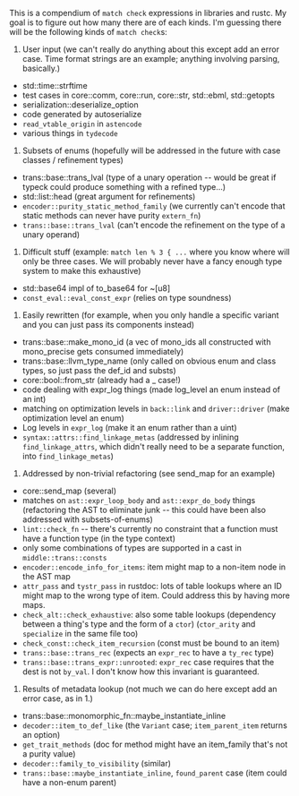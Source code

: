 This is a compendium of ```match check``` expressions in libraries and rustc. My goal is to figure out how many there are of each kinds. I'm guessing there will be the following kinds of ```match check```s:

1. User input (we can't really do anything about this except add an error case. Time format strings are an example; anything involving parsing, basically.)
  * std::time::strftime
  * test cases in core::comm, core::run, core::str, std::ebml, std::getopts
  * serialization::deserialize_option
  * code generated by autoserialize
  * ```read_vtable_origin``` in ```astencode```
  * various things in ```tydecode```
1. Subsets of enums (hopefully will be addressed in the future with case classes / refinement types)
  * trans::base::trans_lval (type of a unary operation -- would be great if typeck could produce something with a refined type...)
  * std::list::head (great argument for refinements)
  * ```encoder::purity_static_method_family``` (we currently can't encode that static methods can never have purity ```extern_fn```)
  * ```trans::base::trans_lval``` (can't encode the refinement on the type of a unary operand)
1. Difficult stuff (example: ```match len % 3 { ...``` where you know where will only be three cases. We will probably never have a fancy enough type system to make this exhaustive)
  * std::base64 impl of to_base64 for ~[u8]
  * ```const_eval::eval_const_expr``` (relies on type soundness)
1. Easily rewritten (for example, when you only handle a specific variant and you can just pass its components instead)
  * trans::base::make_mono_id (a vec of mono_ids all constructed with mono_precise gets consumed immediately)
  * trans::base::llvm_type_name (only called on obvious enum and class types, so just pass the def_id and substs)
  * core::bool::from_str (already had a _ case!)
  * code dealing with expr_log things (made log_level an enum instead of an int)
  * matching on optimization levels in ```back::link``` and ```driver::driver``` (make optimization level an enum)
  * Log levels in ```expr_log``` (make it an enum rather than a uint)
  * ```syntax::attrs::find_linkage_metas``` (addressed by inlining ```find_linkage_attrs```, which didn't really need to be a separate function, into ```find_linkage_metas```)
1. Addressed by non-trivial refactoring (see send_map for an example)
  * core::send_map (several)
  * matches on ```ast::expr_loop_body``` and ```ast::expr_do_body``` things (refactoring the AST to eliminate junk -- this could have been also addressed with subsets-of-enums)
  * ```lint::check_fn``` -- there's currently no constraint that a function must have a function type (in the type context)
  * only some combinations of types are supported in a cast in ```middle::trans::consts```
  * ```encoder::encode_info_for_items```: item might map to a non-item node in the AST map
  * ```attr_pass``` and ```tystr_pass``` in rustdoc: lots of table lookups where an ID might map to the wrong type of item. Could address this by having more maps.
  * ```check_alt::check_exhaustive```: also some table lookups (dependency between a thing's type and the form of a ```ctor```) (```ctor_arity``` and ```specialize``` in the same file too)
  * ```check_const::check_item_recursion``` (const must be bound to an item)
  * ```trans::base::trans_rec``` (expects an ```expr_rec``` to have a ```ty_rec``` type)
  * ```trans::base::trans_expr::unrooted```: ```expr_rec``` case requires that the dest is not ```by_val```. I don't know how this invariant is guaranteed.
1. Results of metadata lookup (not much we can do here except add an error case, as in 1.)
  * trans::base::monomorphic_fn::maybe_instantiate_inline
  * ```decoder::item_to_def_like``` (the ```Variant``` case; ```item_parent_item``` returns an option)
  * ```get_trait_methods``` (doc for method might have an item_family that's not a purity value)
  * ```decoder::family_to_visibility``` (similar)
  * ```trans::base::maybe_instantiate_inline```, ```found_parent``` case (item could have a non-enum parent)
